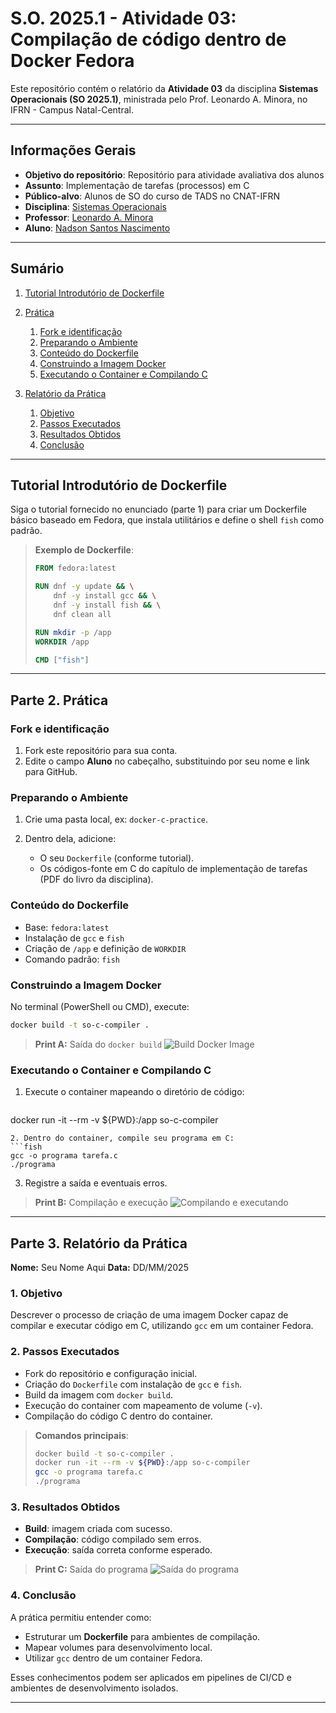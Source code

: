 # S.O. 2025.1 - Atividade 03: Compilação de código dentro de Docker Fedora

Este repositório contém o relatório da **Atividade 03** da disciplina **Sistemas Operacionais (SO 2025.1)**, ministrada pelo Prof. Leonardo A. Minora, no IFRN - Campus Natal-Central.

---

## Informações Gerais

* **Objetivo do repositório**: Repositório para atividade avaliativa dos alunos
* **Assunto**: Implementação de tarefas (processos) em C
* **Público-alvo**: Alunos de SO do curso de TADS no CNAT-IFRN
* **Disciplina**: [Sistemas Operacionais](https://github.com/sistemas-operacionais/)
* **Professor**: [Leonardo A. Minora](https://github.com/leonardo-minora)
* **Aluno**: [Nadson Santos Nascimento](https://github.com/nadsuus)

---

## Sumário

1. [Tutorial Introdutório de Dockerfile](#tutorial-introdutorio-de-dockerfile)
2. [Prática](#parte-2-pratica)

   1. [Fork e identificação](#fork-e-identificacao)
   2. [Preparando o Ambiente](#preparando-o-ambiente)
   3. [Conteúdo do Dockerfile](#conteudo-do-dockerfile)
   4. [Construindo a Imagem Docker](#construindo-a-imagem-docker)
   5. [Executando o Container e Compilando C](#executando-o-container-e-compilando-c)
3. [Relatório da Prática](#parte-3-relatorio-da-pratica)

   1. [Objetivo](#objetivo)
   2. [Passos Executados](#passos-executados)
   3. [Resultados Obtidos](#resultados-obtidos)
   4. [Conclusão](#conclusao)

---

## Tutorial Introdutório de Dockerfile

Siga o tutorial fornecido no enunciado (parte 1) para criar um Dockerfile básico baseado em Fedora, que instala utilitários e define o shell `fish` como padrão.

> **Exemplo de Dockerfile**:
>
> ```dockerfile
> FROM fedora:latest
>
> RUN dnf -y update && \
>     dnf -y install gcc && \
>     dnf -y install fish && \
>     dnf clean all
>
> RUN mkdir -p /app
> WORKDIR /app
>
> CMD ["fish"]
> ```

---

## Parte 2. Prática

### Fork e identificação

1. Fork este repositório para sua conta.
2. Edite o campo **Aluno** no cabeçalho, substituindo por seu nome e link para GitHub.

### Preparando o Ambiente

1. Crie uma pasta local, ex: `docker-c-practice`.
2. Dentro dela, adicione:

   * O seu `Dockerfile` (conforme tutorial).
   * Os códigos-fonte em C do capítulo de implementação de tarefas (PDF do livro da disciplina).

### Conteúdo do Dockerfile

* Base: `fedora:latest`
* Instalação de `gcc` e `fish`
* Criação de `/app` e definição de `WORKDIR`
* Comando padrão: `fish`

### Construindo a Imagem Docker

No terminal (PowerShell ou CMD), execute:

```bash
docker build -t so-c-compiler .
```

> **Print A:** Saída do `docker build`
> ![Build Docker Image](imagens/build.png)

### Executando o Container e Compilando C

1. Execute o container mapeando o diretório de código:

   ```bash
   ```

docker run -it --rm -v \${PWD}:/app so-c-compiler

````
2. Dentro do container, compile seu programa em C:
```fish
gcc -o programa tarefa.c
./programa
````

3. Registre a saída e eventuais erros.

> **Print B:** Compilação e execução
> ![Compilando e executando](imagens/compile_run.png)

---

## Parte 3. Relatório da Prática

**Nome:** Seu Nome Aqui
**Data:** DD/MM/2025

### 1. Objetivo

Descrever o processo de criação de uma imagem Docker capaz de compilar e executar código em C, utilizando `gcc` em um container Fedora.

### 2. Passos Executados

* Fork do repositório e configuração inicial.
* Criação do `Dockerfile` com instalação de `gcc` e `fish`.
* Build da imagem com `docker build`.
* Execução do container com mapeamento de volume (`-v`).
* Compilação do código C dentro do container.

> **Comandos principais**:
>
> ```bash
> docker build -t so-c-compiler .
> docker run -it --rm -v ${PWD}:/app so-c-compiler
> gcc -o programa tarefa.c
> ./programa
> ```

### 3. Resultados Obtidos

* **Build**: imagem criada com sucesso.
* **Compilação**: código compilado sem erros.
* **Execução**: saída correta conforme esperado.

> **Print C:** Saída do programa
> ![Saída do programa](imagens/output.png)

### 4. Conclusão

A prática permitiu entender como:

* Estruturar um **Dockerfile** para ambientes de compilação.
* Mapear volumes para desenvolvimento local.
* Utilizar `gcc` dentro de um container Fedora.

Esses conhecimentos podem ser aplicados em pipelines de CI/CD e ambientes de desenvolvimento isolados.

---
